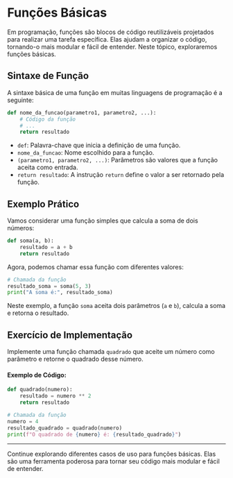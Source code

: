 # Funções Básicas

Em programação, funções são blocos de código reutilizáveis projetados para realizar uma tarefa específica. Elas ajudam a organizar o código, tornando-o mais modular e fácil de entender. Neste tópico, exploraremos funções básicas.

## Sintaxe de Função

A sintaxe básica de uma função em muitas linguagens de programação é a seguinte:

```python
def nome_da_funcao(parametro1, parametro2, ...):
    # Código da função
    # ...
    return resultado
```

- `def`: Palavra-chave que inicia a definição de uma função.
- `nome_da_funcao`: Nome escolhido para a função.
- `(parametro1, parametro2, ...)`: Parâmetros são valores que a função aceita como entrada.
- `return resultado`: A instrução `return` define o valor a ser retornado pela função.

## Exemplo Prático

Vamos considerar uma função simples que calcula a soma de dois números:

```python
def soma(a, b):
    resultado = a + b
    return resultado
```

Agora, podemos chamar essa função com diferentes valores:

```python
# Chamada da função
resultado_soma = soma(5, 3)
print("A soma é:", resultado_soma)
```

Neste exemplo, a função `soma` aceita dois parâmetros (`a` e `b`), calcula a soma e retorna o resultado.

## Exercício de Implementação

Implemente uma função chamada `quadrado` que aceite um número como parâmetro e retorne o quadrado desse número.

#### Exemplo de Código:

```python
def quadrado(numero):
    resultado = numero ** 2
    return resultado

# Chamada da função
numero = 4
resultado_quadrado = quadrado(numero)
print(f"O quadrado de {numero} é: {resultado_quadrado}")
```

---

Continue explorando diferentes casos de uso para funções básicas. Elas são uma ferramenta poderosa para tornar seu código mais modular e fácil de entender.

```
